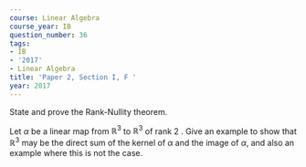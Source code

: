 ```yaml
---
course: Linear Algebra
course_year: IB
question_number: 36
tags:
- IB
- '2017'
- Linear Algebra
title: 'Paper 2, Section I, F '
year: 2017
---
```




State and prove the Rank-Nullity theorem.

Let $\alpha$ be a linear map from $\mathbb{R}^{3}$ to $\mathbb{R}^{3}$ of rank 2 . Give an example to show that $\mathbb{R}^{3}$ may be the direct sum of the kernel of $\alpha$ and the image of $\alpha$, and also an example where this is not the case.
